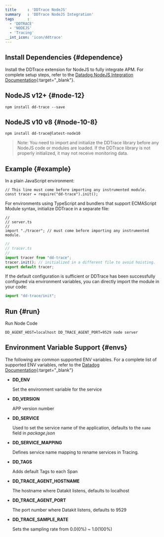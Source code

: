 ```yaml
---
title     : 'DDTrace NodeJS'
summary   : 'DDTrace NodeJS Integration'
tags      :
  - 'DDTRACE'
  - 'NODEJS'
  - 'Tracing'
__int_icon: 'icon/ddtrace'
---
```



## Install Dependencies {#dependence}

Install the DDTrace extension for NodeJS to fully integrate APM. For complete setup steps, refer to the [Datadog NodeJS Integration Documentation](https://docs.datadoghq.com/tracing/trace_collection/automatic_instrumentation/dd_libraries/nodejs/){:target="_blank"}.

## NodeJS v12+ {#node-12}

```shell
npm install dd-trace --save
```

## NodeJS v10 v8 {#node-10-8}

```shell
npm install dd-trace@latest-node10
```

> Note: You need to import and initialize the DDTrace library before any NodeJS code or modules are loaded. If the DDTrace library is not properly initialized, it may not receive monitoring data.

## Example {#example}

In a plain JavaScript environment:

```nodejs
// This line must come before importing any instrumented module.
const tracer = require("dd-trace").init();
```

For environments using TypeScript and bundlers that support ECMAScript Module syntax, initialize DDTrace in a separate file:

```nodejs
//
// server.ts
//
import "./tracer"; // must come before importing any instrumented module.
```

```typescript
//
// tracer.ts
//
import tracer from "dd-trace";
tracer.init(); // initialized in a different file to avoid hoisting.
export default tracer;
```

If the default configuration is sufficient or DDTrace has been successfully configured via environment variables, you can directly import the module in your code:

```typescript
import "dd-trace/init";
```

## Run {#run}

Run Node Code

```shell
DD_AGENT_HOST=localhost DD_TRACE_AGENT_PORT=9529 node server
```

## Environment Variable Support {#envs}

The following are common supported ENV variables. For a complete list of supported ENV variables, refer to the [Datadog Documentation](https://docs.datadoghq.com/tracing/trace_collection/library_config/nodejs/){:target="_blank"}

- **DD_ENV**

    Set the environment variable for the service

- **DD_VERSION**

    APP version number

- **DD_SERVICE**

    Used to set the service name of the application, defaults to the `name` field in *package.json*

- **DD_SERVICE_MAPPING**

    Defines service name mapping to rename services in Tracing.

- **DD_TAGS**

    Adds default Tags to each Span

- **DD_TRACE_AGENT_HOSTNAME**

    The hostname where Datakit listens, defaults to localhost

- **DD_TRACE_AGENT_PORT**

    The port number where Datakit listens, defaults to 9529

- **DD_TRACE_SAMPLE_RATE**

    Sets the sampling rate from 0.0(0%) ~ 1.0(100%)